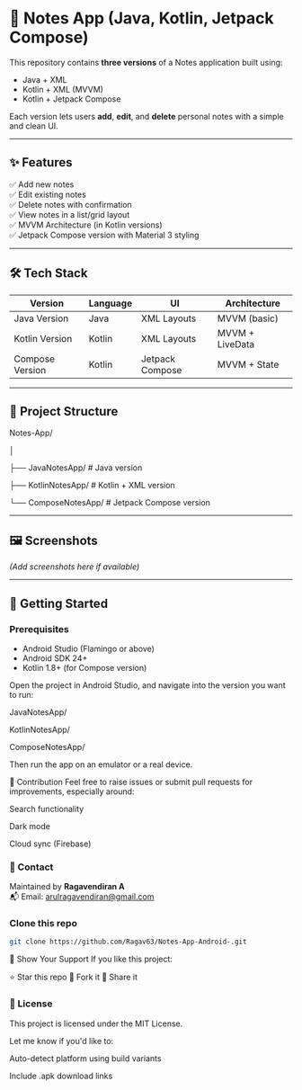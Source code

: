 # 📝 Notes App (Java, Kotlin, Jetpack Compose)

This repository contains **three versions** of a Notes application built using:

- Java + XML  
- Kotlin + XML (MVVM)  
- Kotlin + Jetpack Compose  

Each version lets users **add**, **edit**, and **delete** personal notes with a simple and clean UI.

---

## ✨ Features

✅ Add new notes  
✅ Edit existing notes  
✅ Delete notes with confirmation  
✅ View notes in a list/grid layout  
✅ MVVM Architecture (in Kotlin versions)  
✅ Jetpack Compose version with Material 3 styling

---

## 🛠 Tech Stack

| Version         | Language | UI              | Architecture      |
|-----------------|----------|------------------|-------------------|
| Java Version     | Java     | XML Layouts      | MVVM (basic)       |
| Kotlin Version   | Kotlin   | XML Layouts      | MVVM + LiveData    |
| Compose Version  | Kotlin   | Jetpack Compose  | MVVM + State       |

---

## 📂 Project Structure

Notes-App/

│

├── JavaNotesApp/ # Java version

├── KotlinNotesApp/ # Kotlin + XML version

└── ComposeNotesApp/ # Jetpack Compose version


---

## 🖼 Screenshots

*(Add screenshots here if available)*

---

## 🚀 Getting Started

### Prerequisites

- Android Studio (Flamingo or above)  
- Android SDK 24+  
- Kotlin 1.8+ (for Compose version)  


Open the project in Android Studio, and navigate into the version you want to run:

JavaNotesApp/

KotlinNotesApp/

ComposeNotesApp/

Then run the app on an emulator or a real device.

📌 Contribution
Feel free to raise issues or submit pull requests for improvements, especially around:

Search functionality

Dark mode

Cloud sync (Firebase)

### 📧 Contact

Maintained by **Ragavendiran A**  
📬 Email: [arulragavendiran@gmail.com](mailto:arulragavendiran@gmail.com)


### Clone this repo

```bash
git clone https://github.com/Ragav63/Notes-App-Android-.git
```

🌟 Show Your Support If you like this project:

⭐️ Star this repo 🍴 Fork it 📢 Share it

### 📄 License
This project is licensed under the MIT License.

Let me know if you'd like to:

Auto-detect platform using build variants

Include .apk download links

